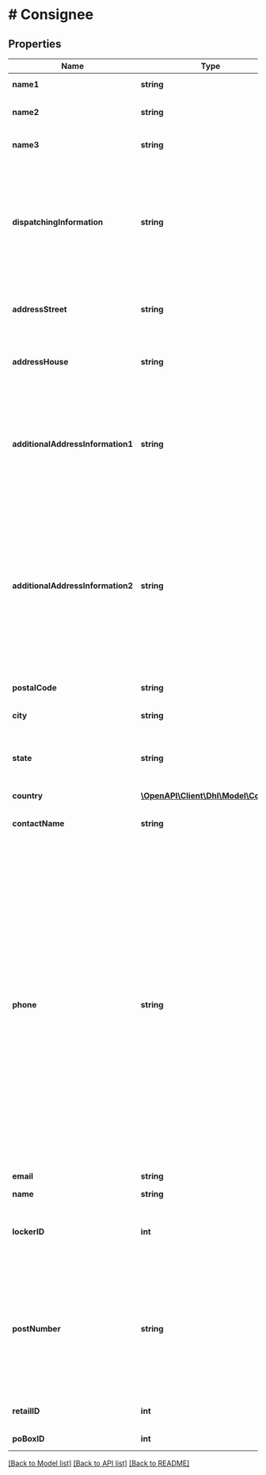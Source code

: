 # # Consignee

## Properties

Name | Type | Description | Notes
------------ | ------------- | ------------- | -------------
**name1** | **string** | Name1. Line 1 of name information |
**name2** | **string** | An optional, additional line of name information | [optional]
**name3** | **string** | An optional, additional line of name information | [optional]
**dispatchingInformation** | **string** | An optional, additional line of address. It is printed on the shipping label for international shipments to the following countries only BEL, CZE, NLD. It is positioned below name3 on the label. | [optional]
**addressStreet** | **string** | Line 1 of the street address. This is just the street name. Can also include house number. |
**addressHouse** | **string** | Line 1 of the street address. This is just the house number. Can be added to street name instead. | [optional]
**additionalAddressInformation1** | **string** | Additional information that is positioned either behind or below addressStreet on international shipment labels. Where exactly it is printed on the label depends on the country. | [optional]
**additionalAddressInformation2** | **string** | Additional information that is positioned either behind or below addressStreet on international shipment labels. It is printed on shipping labels to the following countries only AUT, CHN, DNK, GBR, HRV, LTU, PRT, ROU, RUS. Where exactly it is printed on the label depends on the country. | [optional]
**postalCode** | **string** | Postal code of the P.O. Box (Postfach) location |
**city** | **string** | City of the P.O. Box (Postfach) location |
**state** | **string** | State, province or territory. For the USA please use the official regional ISO-Codes, e.g. US-AL. | [optional]
**country** | [**\OpenAPI\Client\Dhl\Model\Country**](Country.md) |  |
**contactName** | **string** | optional contact name. (this is not the primary name printed on label) | [optional]
**phone** | **string** | Please note that, in accordance with Art. 4 No. 11 GDPR, you must obtain the recipient&#39;s consent to forward their phone number to Deutsche Post DHL Group. For shipments within Germany, the phone number cannot be transmitted. In some countries the provision of a telephone number and/or e-mail address is mandatory for a delivery to a droppoint. If your recipient has objected to the disclosure of their telephone number and/or e-mail address, the shipment can only be delivered in these countries using the service Premium. | [optional]
**email** | **string** | Email address of the consignee | [optional]
**name** | **string** | Name |
**lockerID** | **int** | Packstationnummer. Three digit number identifying the parcel locker in conjunction with city and postal code |
**postNumber** | **string** | postNumber (Postnummer) is the official account number a private DHL Customer gets upon registration. To address a post office or retail outlet directly, either the post number or e-mail address of the consignee is needed. |
**retailID** | **int** | Id or Number of Post office / Filiale / outlet / parcel shop |
**poBoxID** | **int** | Number of P.O. Box (Postfach) |

[[Back to Model list]](../../README.md#models) [[Back to API list]](../../README.md#endpoints) [[Back to README]](../../README.md)
